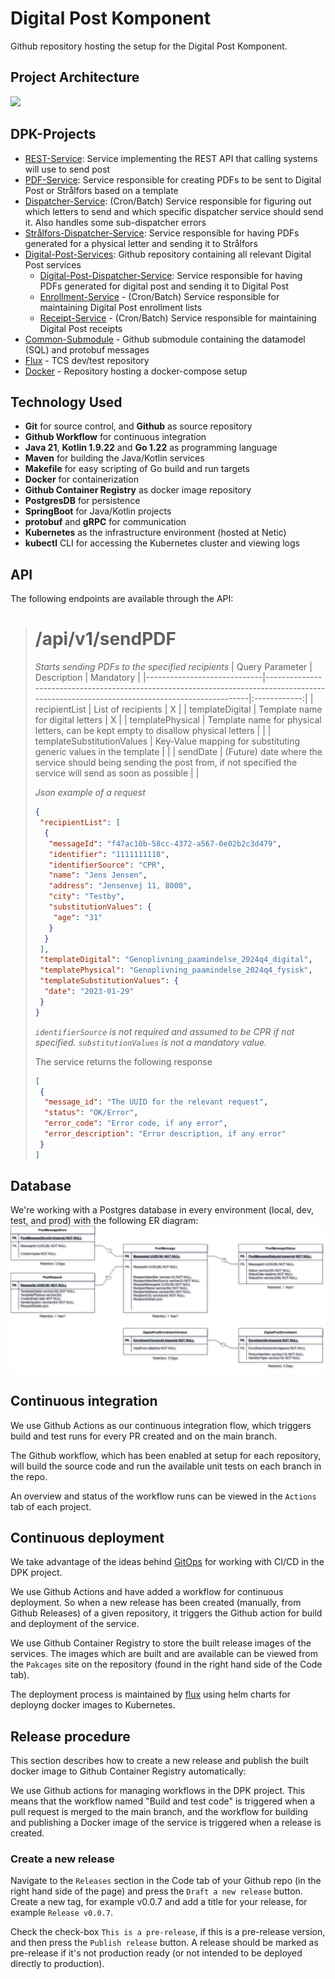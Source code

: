# Digital Post Komponent
Github repository hosting the setup for the Digital Post Komponent.

## Project Architecture
[![](https://mermaid.ink/img/pako:eNqNU91ugjAYfZWmV1ti1Sy7kYslKKDbTEaAu-JFhQ9phEJK2bKYPc6eZC-24s9Ap8Zetf3OOfnO-doNjooYsIEJIaEIuMrAQBZfccUy5BaVQq9FXhYChArFFpNkxUeUMqnQ3AsF0sukgWRJwqPF7lzVy5VkZXpRB-3XmHq2HyAf5DuPYEEIerHGE0TIU8NYSaha7IRavCqZilKQp4zzBF2ceu7EGA1Hw0bTpkf9tHKL86SHhuRQX8mf7ywpZHWeYlHXcv46au_tjtRjI2W1NedKbUptIYssy0HdlsyMehABL2-EH27o3WGHLKbYklVwv28fRHxlkh3rz1M_OEr1yH8fzYLA9VFf-2uQHY9XarMLtf9N6ckwtp1MN9kO2w8805w7b57fmeKpR1PHhFKlysoYDOKdF1JqL2R9eLH9eD1owkRj3MM5yJzxWH-ZTSMQYpVCDiE29DaGhNWZCnEovjSU1arwP0WEDSVr6OG6jJkCizPdf46NhGUVfP0CirUMnw?type=png)](https://mermaid.live/edit#pako:eNqNU91ugjAYfZWmV1ti1Sy7kYslKKDbTEaAu-JFhQ9phEJK2bKYPc6eZC-24s9Ap8Zetf3OOfnO-doNjooYsIEJIaEIuMrAQBZfccUy5BaVQq9FXhYChArFFpNkxUeUMqnQ3AsF0sukgWRJwqPF7lzVy5VkZXpRB-3XmHq2HyAf5DuPYEEIerHGE0TIU8NYSaha7IRavCqZilKQp4zzBF2ceu7EGA1Hw0bTpkf9tHKL86SHhuRQX8mf7ywpZHWeYlHXcv46au_tjtRjI2W1NedKbUptIYssy0HdlsyMehABL2-EH27o3WGHLKbYklVwv28fRHxlkh3rz1M_OEr1yH8fzYLA9VFf-2uQHY9XarMLtf9N6ckwtp1MN9kO2w8805w7b57fmeKpR1PHhFKlysoYDOKdF1JqL2R9eLH9eD1owkRj3MM5yJzxWH-ZTSMQYpVCDiE29DaGhNWZCnEovjSU1arwP0WEDSVr6OG6jJkCizPdf46NhGUVfP0CirUMnw)

## DPK-Projects
- [REST-Service](https://github.com/trifork/dpk-rest-service): Service implementing the REST API that calling systems will use to send post
- [PDF-Service](https://github.com/trifork/dpk-pdf-service): Service responsible for creating PDFs to be sent to Digital Post or Strålfors based on a template
- [Dispatcher-Service](https://github.com/trifork/dpk-dispatcher): (Cron/Batch) Service responsible for figuring out which letters to send and which specific dispatcher service should send it. Also handles some sub-dispatcher errors
- [Strålfors-Dispatcher-Service](https://github.com/trifork/dpk-straalfors): Service responsible for having PDFs generated for a physical letter and sending it to Strålfors
- [Digital-Post-Services](https://github.com/trifork/dpk-digital-post): Github repository containing all relevant Digital Post services
  - [Digital-Post-Dispatcher-Service](https://github.com/trifork/dpk-digital-post): Service responsible for having PDFs generated for digital post and sending it to Digital Post
  - [Enrollment-Service](https://github.com/trifork/dpk-digital-post) - (Cron/Batch) Service responsible for maintaining Digital Post enrollment lists
  - [Receipt-Service](https://github.com/trifork/dpk-digital-post) - (Cron/Batch) Service responsible for maintaining Digital Post receipts
- [Common-Submodule](https://github.com/trifork/dpk-common-submodule) - Github submodule containing the datamodel (SQL) and protobuf messages
- [Flux](https://github.com/trifork/dpk-docs) - TCS dev/test repository
- [Docker](https://github.com/trifork/dpk-docker) - Repository hosting a docker-compose setup

## Technology Used
* **Git** for source control, and **Github** as source repository
* **Github Workflow** for continuous integration
* **Java 21**, **Kotlin 1.9.22** and **Go 1.22** as programming language
* **Maven** for building the Java/Kotlin services
* **Makefile** for easy scripting of Go build and run targets
* **Docker** for containerization
* **Github Container Registry** as docker image repository
* **PostgresDB** for persistence
* **SpringBoot** for Java/Kotlin projects
* **protobuf** and **gRPC** for communication
* **Kubernetes** as the infrastructure environment (hosted at Netic)
* **kubectl** CLI for accessing the Kubernetes cluster and viewing logs

## API
The following endpoints are available through the API:

> # /api/v1/sendPDF
>
> *Starts sending PDFs to the specified recipients*
> | Query Parameter             | Description                                                                                                                               | Mandatory    |
> |-----------------------------|-------------------------------------------------------------------------------------------------------------------------------------------|:------------:|
> | recipientList               | List of recipients                                                                                                                        | X            |
> | templateDigital             | Template name for digital letters                                                                                                         | X            |
> | templatePhysical            | Template name for physical letters, can be kept empty to disallow physical letters                                                        |              |
> | templateSubstitutionValues  | Key-Value mapping for substituting generic values in the template                                                                         |              |
> | sendDate                    | (Future) date where the service should being sending the post from, if not specified the service will send as soon as possible            |              |
>
> *Json example of a request*
> ```json
> {
>  "recipientList": [
>   {
>    "messageId": "f47ac10b-58cc-4372-a567-0e02b2c3d479",
>    "identifier": "1111111118",
>    "identifierSource": "CPR",
>    "name": "Jens Jensen",
>    "address": "Jensenvej 11, 8000",
>    "city": "Testby",
>    "substitutionValues": {
>     "age": "31"    
>    }
>   }
>  ],
>  "templateDigital": "Genoplivning_paamindelse_2024q4_digital",
>  "templatePhysical": "Genoplivning_paamindelse_2024q4_fysisk",
>  "templateSubstitutionValues": {
>   "date": "2023-01-29"    
>  } 
> }
> ```
> *`identifierSource` is not required and assumed to be CPR if not specified. `substitutionValues` is not a mandatory value.*
>
> The service returns the following response
> ```json
> [
>  {
>   "message_id": "The UUID for the relevant request",
>   "status": "OK/Error",
>   "error_code": "Error code, if any error",
>   "error_description": "Error description, if any error"
>  }
> ]
> ```

## Database
We're working with a Postgres database in every environment (local, dev, test, and prod) with the following ER diagram:
![dpk_db.png not found!](assets/dpk_db.png "ER Diagram")

## Continuous integration

We use Github Actions as our continuous integration flow, which triggers build and test runs for every PR created and on the main branch.

The Github workflow, which has been enabled at setup for each repository, will build the source code and run the available unit tests on each branch in the repo.

An overview and status of the workflow runs can be viewed in the `Actions` tab of each project.

## Continuous deployment

We take advantage of the ideas behind [GitOps](https://www.gitops.tech/) for working with CI/CD in the DPK project. 

We use Github Actions and have added a workflow for continuous deployment. So when a new release has been created (manually, from Github Releases) of a given repository, it triggers the Github action for build and deployment of the service.

We use Github Container Registry to store the built release images of the services. The images which are built and are available can be viewed from the `Pakcages` site on the repository (found in the right hand side of the Code tab).

The deployment process is maintained by [flux](https://fluxcd.io/) using helm charts for deployng docker images to Kubernetes.

## Release procedure

This section describes how to create a new release and publish the built docker image to Github Container Registry automatically:

We use Github actions for managing workflows in the DPK project. This means that the workflow named "Build and test code" is triggered when a pull request is merged to the main branch, and the workflow for building and publishing a Docker image of the service is triggered when a release is created.

### Create a new release

Navigate to the `Releases` section in the Code tab of your Github repo (in the right hand side of the page) and press the `Draft a new release` button. Create a new tag, for example v0.0.7 and add a title for your release, for example `Release v0.0.7`.

Check the check-box `This is a pre-release`, if this is a pre-release version, and then press the `Publish release` button. A release should be marked as pre-release if it's not production ready (or not intended to be deployed directly to production).
